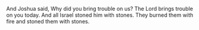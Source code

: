 And Joshua said, Why did you bring trouble on us? The Lord brings trouble on you today. And all Israel stoned him with stones. They burned them with fire and stoned them with stones.
